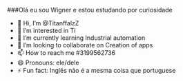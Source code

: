 ###Olá eu sou Wigner e estou estudando por curiosidade

<!---
TitanffalzZ/TitanffalzZ is a ✨ special ✨ repository because its `README.md` (this file) appears on your GitHub profile.
You can click the Preview link to take a look at your changes.
--->
- 👋 Hi, I’m @TitanffalzZ
- 👀 I’m interested in Ti
- 🌱 I’m currently learning Industrial automation
- 💞️ I’m looking to collaborate on Creation of apps  
- 📫 How to reach me #3199562736
- 😄 Pronouns: ele/dele
- ⚡ Fun fact: Inglês não é a mesma coisa que portuguese
